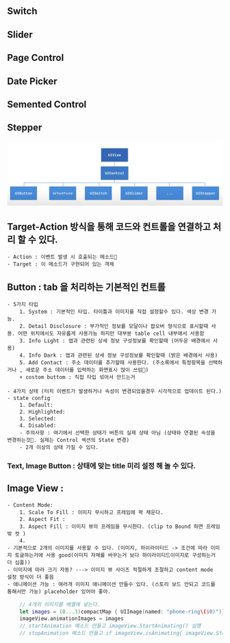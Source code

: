 ## Switch

## Slider

## Page Control

## Date Picker

## Semented Control

## Stepper

<img src = "../images/Control.png" width="1000">

## Target-Action 방식을 통해 코드와 컨트롤을 연결하고 처리 할 수 있다.

    - Action : 이벤트 발생 시 호출되는 메소드
    - Target : 이 메소드가 구현되어 있는 객체

## Button : tab 을 처리하는 기본적인 컨트롤

    - 5가지 타입
    	1. System : 기본적인 타입. 타이틀과 이미지를 직접 설정할수 있다. 색상 변경 가능.
    	2. Detail Disclosure : 부가적인 정보를 모달이나 팝오버 형식으로 표시할때 사용. 어떤 위치에서도 자유롭게 사용가능 하지만 대부분 table cell 내부에서 사용함
    	3. Info Light : 앱과 관련된 상세 정보 구성정보를 확인할때 (어두운 배경에서 사용)
    	4. Info Dark : 앱과 관련된 상세 정보 구성정보를 확인할때 (밝은 배경에서 사용)
    	5. Add Contact : 주소 데이터를 추가할때 사용한다. (주소록에서 특정항목을 선택하거나 , 새로운 주소 데이터를 입력하는 화면표시 많이 쓰임)
    	+ costom buttom : 직접 타입 섞어서 만드는거

    - 4가지 상태 (터치 이벤트가 발생하거나 속성이 변경되었을경우 시각적으로 업데이트 된다.)  - state config
    	1. Default:
    	2. Highlighted:
    	3. Selected:
    	4. Disabled:
    	- 주의사항 : 여기에서 선택한 상태가 버튼의 실제 상태 아님 (상태와 연결된 속성을 변경하는것. 실제는 Control 섹션의 State 변경)
    	- 2개 이상의 상태 가질 수 있다.

### Text, Image Button : 상태에 맞는 title 미리 설정 해 놀 수 있다.

## Image View :

    - Content Mode:
    	1. Scale To Fill : 이미지 무시하고 프레임에 꽉 채운다.
    	2. Aspect Fit :
    	3. Aspect Fill : 이미지 뷰의 프레임을 무시한다. (clip to Bound 하면 프레임 밖 컷 )
    	4.
    - 기본적으로 2개의 이미지를 사용할 수 있다. (이미지, 하이라이티드 -> 조건에 따라 이미지 토글하는거에 사용 good(이미지 자체를 바꾸는거 보다 하이라이티드이미지로 구성하는거 더 심플))
    - 이미지에 따라 크기 자동? ---> 이미지 뷰 사이즈 적절하게 조절하고 content mode  설정 방식이 더 좋음
    - 애니메이션 가능 : 여러개 이미지 애니메이션 만들수 있다. (스토리 보드 안되고 코드를 통해서만 가능) placeholder 있어야 좋아.

```swift
	// 4개의 이미지를 배열에 넣는다.
	let images = (0...3)compactMap { UIImage(named: "phone-ring\($0)")}
	imageView.animationImages = images
	// startAnimation 메소드 만들고 imageView.StartAnimating() 실행
	// stopAnimation 메소드 만들고 if imageView.isAnimating{ imageView.StopAnimating() }

```
